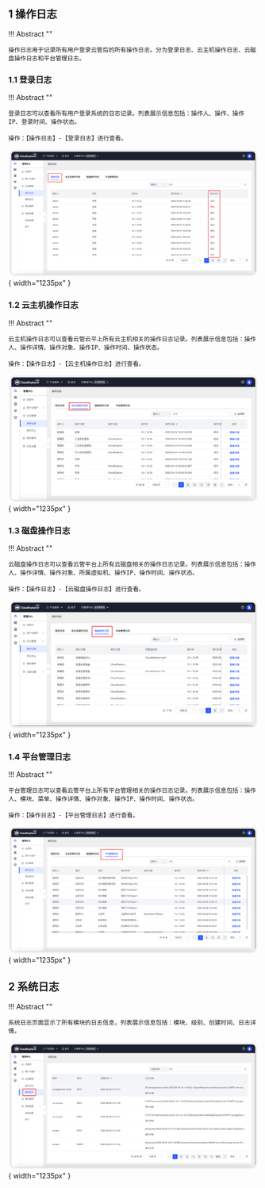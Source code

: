 ## 1 操作日志

!!! Abstract ""

    操作日志用于记录所有用户登录云管后的所有操作日志。分为登录日志、云主机操作日志、云磁盘操作日志和平台管理日志。   

    
### 1.1 登录日志

!!! Abstract ""

    登录日志可以查看所有用户登录系统的日志记录。列表展示信息包括：操作人、操作、操作 IP、登录时间、操作状态。

    操作：【操作日志】-【登录日志】进行查看。

![登录日志](../../img/management/log/登录日志.png){ width="1235px" }

### 1.2 云主机操作日志

!!! Abstract ""

    云主机操作日志可以查看云管云平上所有云主机相关的操作日志记录。列表展示信息包括：操作人、操作详情、操作对象、操作IP、操作时间、操作状态。
    
    操作：【操作日志】-【云主机操作日志】进行查看。

![云主机操作日志](../../img/management/log/云主机操作日志.png){ width="1235px" }

### 1.3 磁盘操作日志

!!! Abstract ""

    云磁盘操作日志可以查看云管平台上所有云磁盘相关的操作日志记录。列表展示信息包括：操作人、操作详情、操作对象、所属虚拟机、操作IP、操作时间、操作状态。

    操作：【操作日志】-【云磁盘操作日志】进行查看。

![磁盘操作日志](../../img/management/log/磁盘操作日志.png){ width="1235px" }

### 1.4 平台管理日志

!!! Abstract ""

    平台管理日志可以查看云管平台上所有平台管理相关的操作日志记录。列表展示信息包括：操作人、模块、菜单、操作详情、操作对象、操作IP、操作时间、操作状态。

    操作：【操作日志】-【平台管理日志】进行查看。

![平台管理日志](../../img/management/log/平台管理日志.png){ width="1235px" }

## 2 系统日志

!!! Abstract ""

    系统日志页面显示了所有模块的日志信息，列表展示信息包括：模块、级别、创建时间、日志详情。

![系统日志](../../img/management/log/系统日志.png){ width="1235px" }
